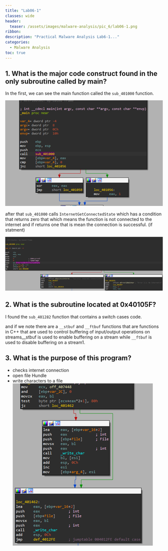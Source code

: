 ```yaml
---
title: "Lab06-1"
classes: wide
header:
  teaser: /assets/images/malware-analysis/pic_6/lab06-1.png
ribbon:
description: "Practical Malware Analysis Lab6-1..."
categories:
  - Malware Analysis
toc: true
---
```


## 1. What is the major code construct found in the only subroutine called by main?

In the first, we can see the main function called the `sub_401000` function.

![error](/assets/images/malware-analysis/pic_6/main_func.png)

after that `sub_401000` calls `InternetGetConnectedState` which has a condition that returns zero that which means the function is not connected to the internet and if returns one that is mean the connection is successful. (if statment)

![error](/assets/images/malware-analysis/pic_6/if_statment.png)


## 2. What is the subroutine located at 0x40105F?

I found the `sub_401282` function that contains a switch cases code.

and if we note there are a `__stbuf` and `__ftbuf` functions that are functions in C++ that are used to control buffering of input/output operations on streams__stbuf is used to enable buffering on a stream while `__ftbuf` is used to disable buffering on a stream1.

## 3. What is the purpose of this program?

 - checks internet connection 
 - open file Hundle 
 - write characters to a file 
 ![error](/assets/images/malware-analysis/pic_6/write_file.png)


